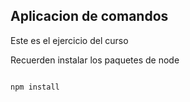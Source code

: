 ## Aplicacion de comandos

Este es el ejercicio del curso


Recuerden instalar los paquetes de node



```

npm install

```